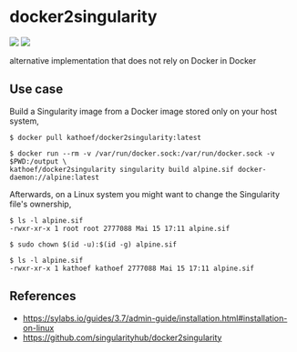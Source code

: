 # docker2singularity

![](https://github.com/kathoef/dgoielksdfg/actions/workflows/test-docker-image.yml/badge.svg?branch=main&event=push&event=workflow_dispatch)
![](https://shields.io/docker/image-size/kathoef/docker2singularity/latest)

alternative implementation that does not rely on Docker in Docker

## Use case

Build a Singularity image from a Docker image stored only on your host system,

```
$ docker pull kathoef/docker2singularity:latest

$ docker run --rm -v /var/run/docker.sock:/var/run/docker.sock -v $PWD:/output \
kathoef/docker2singularity singularity build alpine.sif docker-daemon://alpine:latest
```

Afterwards, on a Linux system you might want to change the Singularity file's ownership,

```
$ ls -l alpine.sif
-rwxr-xr-x 1 root root 2777088 Mai 15 17:11 alpine.sif

$ sudo chown $(id -u):$(id -g) alpine.sif

$ ls -l alpine.sif
-rwxr-xr-x 1 kathoef kathoef 2777088 Mai 15 17:11 alpine.sif
```

## References

* https://sylabs.io/guides/3.7/admin-guide/installation.html#installation-on-linux
* https://github.com/singularityhub/docker2singularity
